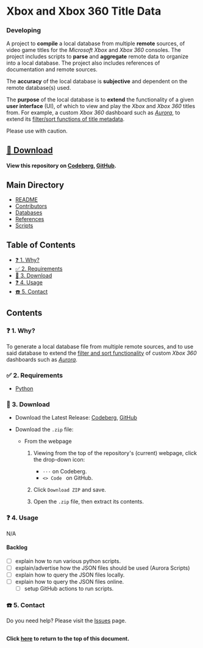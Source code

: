 # Xbox and Xbox 360 Title Data
### Developing

A project to **compile** a local database from multiple **remote** sources, of
video game titles for the *Microsoft Xbox* and *Xbox 360* consoles. The project
includes scripts to **parse** and **aggregate** remote data to organize into a
local database. The project also includes references of documentation and remote
sources.

The **accuracy** of the local database is **subjective** and dependent on the
remote database(s) used.

The **purpose** of the local database is to **extend** the functionality of a
given **user interface** (UI), of which to view and play the *Xbox* and *Xbox 360*
titles from. For example, a custom *Xbox 360* dashboard such as [*Aurora*][003],
to extend its [filter/sort functions of title metadata][004].

Please use with caution.

## [💾 Download](#-3-download)
#### View this repository on [Codeberg][001], [GitHub][002].

[001]: https://codeberg.org/portellam/xbox-and-xbox-360-title-data
[002]: https://github.com/portellam/xbox-and-xbox-360-title-data
[003]: ./REFERENCES.md#37
[004]: ./REFERENCES.md#06

##
## Main Directory

- [README](./README.md)
- [Contributors](./CONTRIBUTORS.md)
- [Databases](./databases/README.md)
- [References](./REFERENCES.md)
- [Scripts](./scripts/README.md)

## Table of Contents

- [❓ 1. Why?](#-1-why)
- [✅ 2. Requirements](#-2-requirements)
- [💾 3. Download](#-3-download)
- [❓ 4. Usage](#-4-usage)
- [☎️ 5. Contact](#-5-contact)

## Contents

### ❓ 1. Why?

To generate a local database file from multiple remote sources, and to use said
database to extend the [filter and sort functionality][101] of custom *Xbox 360*
dashboards such as [*Aurora*][102].

[101]: ./REFERENCES.md#37
[102]: ./REFERENCES.md#06

### ✅ 2. Requirements

- [Python][201]

[201]: ./REFERENCES.md#34

### 💾 3. Download

- Download the Latest Release: [Codeberg][301], [GitHub][302]

- Download the `.zip` file:

  - From the webpage

    1. Viewing from the top of the repository's (current) webpage, click the
       drop-down icon:

       - `···` on Codeberg.
       - `<> Code ` on GitHub.

    2. Click `Download ZIP` and save.
    3. Open the `.zip` file, then extract its contents.

[301]: https://codeberg.org/portellam/xbox-and-xbox-360-title-data/releases/latest
[302]: https://github.com/portellam/xbox-and-xbox-360-title-data/releases/latest

### ❓ 4. Usage

N/A

#### Backlog

- [ ] explain how to run various python scripts.
- [ ] explain/advertise how the JSON files should be used (Aurora Scripts)
- [ ] explain how to query the JSON files locally.
- [ ] explain how to query the JSON files online.
  - [ ] setup GitHub actions to run scripts.

### ☎️ 5. Contact

Do you need help? Please visit the [Issues][501] page.

[501]: https://github.com/portellam/xbox-and-xbox-360-title-data/issues

##
#### Click [here](#xbox-and-xbox-360-title-data) to return to the top of this document.
